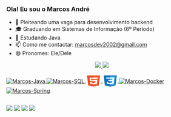 ### Ola! Eu sou o Marcos André

- 🔭 Pleiteando uma vaga para desenvolvimento backend
- 🎓 Graduando em Sistemas de Informação (6º Período)
- 🌱 Estudando Java
- 📫 Como me contactar: marcosdev2002@gmail.com
- 😄 Pronomes: Ele/Dele

<div align="center">
  <a href="https://github.com/devopMarkz">
  <img height="180em" src="https://github-readme-stats.vercel.app/api?username=devopMarkz&show_icons=true&theme=github_dark&include_all_commits=true&count_private=true"/>
  <img height="180em" src="https://github-readme-stats.vercel.app/api/top-langs/?username=devopMarkz&layout=compact&langs_count=7&theme=github_dark"/>
</div>

<div style="display: inline_block"><br>
  <img align="center" alt="Marcos-Java" height="30" width="40" src="https://cdn.jsdelivr.net/gh/devicons/devicon/icons/java/java-original.svg">
  <img align="center" alt="Marcos-SQL" height="30" width="40" src="https://cdn.jsdelivr.net/gh/devicons/devicon@latest/icons/azuresqldatabase/azuresqldatabase-original.svg"/>
  <img align="center" alt="Marcos-HTML" height="30" width="40" src="https://raw.githubusercontent.com/devicons/devicon/master/icons/html5/html5-original.svg">
  <img align="center" alt="Marcos-CSS" height="30" width="40" src="https://raw.githubusercontent.com/devicons/devicon/master/icons/css3/css3-original.svg"> 
  <img align="center" alt="Marcos-Docker" height="35" width="40" src="https://cdn.jsdelivr.net/gh/devicons/devicon@latest/icons/docker/docker-original-wordmark.svg"/>
  <img align="center" alt="Marcos-Spring" height="35" width="45" src="https://devicon-website.vercel.app/api/spring/original-wordmark.svg"></img>
  
          
</div>
  
  ## 

<div>
  <a href="https://instagram.com/slva.markz?igshid=YmMyMTA2M2Y=" target="_blank"><img src="https://img.shields.io/badge/-Instagram-%23E4405F?style=for-the-badge&logo=instagram&logoColor=white" target="_blank"></a>
  <a href="https://discord.com/channels/@me" target="_blank"><img src="https://img.shields.io/badge/Discord-7289DA?style=for-the-badge&logo=discord&logoColor=white" target="_blank"></a> 
  <a href = "mailto:marcosdev2002@gmail.com"><img src="https://img.shields.io/badge/-Gmail-%23333?style=for-the-badge&logo=gmail&logoColor=white" target="_blank"></a>
  <a href="https://www.linkedin.com/in/marcos-andr%C3%A9-costa-da-silva-51807625a" target="_blank"><img src="https://img.shields.io/badge/-LinkedIn-%230077B5?style=for-the-badge&logo=linkedin&logoColor=white" target="_blank"></a> 
  
  </div>
